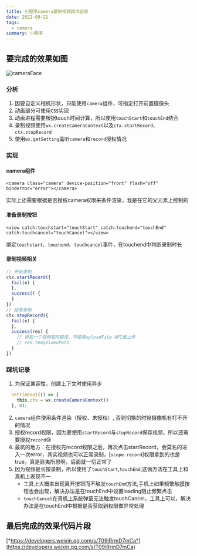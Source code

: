 ```yaml
---
title: 小程序camera录制视频踩坑记录
date: 2022-09-21
tags:
  - camera
summary: 小程序
---
```


## 要完成的效果如图
![cameraFace](https://tzhen.vip/assets/cameraFace.gif)
### 分析
1. 因要自定义相机形状，只能使用`camera`组件，可指定打开前置摄像头
2. 动画部分可使用`CSS`实现
3. 动画进程需要根据touch时间计算，所以使用`touchStart`和`touchEnd`结合
4. 录制视频使用`wx.createCameraContext`以及`ctx.startRecord`、`ctx.stopRecord`
5. 使用`wx.getSetting`监听`camera`和`record`授权情况
### 实现
#### camera组件
```
<camera class="camera" device-position="front" flash="off" binderror="error"></camera>
```
实际上还需要根据是否授权camera权限来条件渲染，我是在它的父元素上控制的
#### 准备录制按钮
```
<view catch:touchstart="touchStart" catch:touchend="touchEnd" catch:touchcancel="touchCancel"></view>
```
绑定`touchstart`、`touchend`、`touchcancel`事件，在touchend中判断录制时长
#### 录制视频相关
```js
// 开始录制 
ctx.startRecord({
  fail(e) {
  },
  success() {
  }
})
// 结束录制 
ctx.stopRecord({
  fail(e) {
  },
  success(res) {
    // 得到一个视频临时路径，可使用uploadFile API做上传
    // res.tempVideoPath
  }
})
```
### 踩坑记录
1. 为保证兼容性，创建上下文时使用异步
```js
  setTimeout(() => {
    this.ctx = wx.createCameraContext()
  }, 0);
```
2. `camera`组件使用条件渲染（授权、未授权）, 否则切换的时候摄像机有打不开的情况
3. 授权record权限，因为要使用`startRecord`与`stopRecord`保存视频，所以还需要授权`record`😢
4. 最坑的地方：在授权完record权限之后，再次点击startRecord，会莫名的进入一次error，其实视频也可以正常录制，[`scope.record`]权限拿到的也是true，真是匪夷所思啊，后面就一切正常了
5. 因为视频是长按录制，所以使用了`touchStart`,`touchEnd`,这俩方法在工具上和真机上表现不一
    - 工具上大概率出现离开按钮而不触发`touchEnd`方法,手机上如果频繁触摸按钮也会出现，解决办法是在touchEnd中设置loading阻止频繁点击
    - `touchCancel`在真机上系统弹窗无法触发touchCancel，工具上可以，解决办法是在touchEnd中根据是否获取到权限做异常处理

## 最后完成的效果代码片段
[*https://developers.weixin.qq.com/s/T09iRrmD7mCa*](https://developers.weixin.qq.com/s/T09iRrmD7mCa)